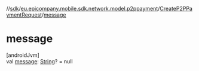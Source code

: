 //[sdk](../../../index.md)/[eu.epicompany.mobile.sdk.network.model.p2ppayment](../index.md)/[CreateP2PPaymentRequest](index.md)/[message](message.md)

# message

[androidJvm]\
val [message](message.md): [String](https://kotlinlang.org/api/latest/jvm/stdlib/kotlin/-string/index.html)? = null
